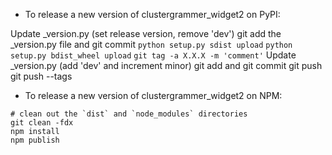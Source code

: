 - To release a new version of clustergrammer_widget2 on PyPI:

Update _version.py (set release version, remove 'dev')
git add the _version.py file and git commit
`python setup.py sdist upload`
`python setup.py bdist_wheel upload`
`git tag -a X.X.X -m 'comment'`
Update _version.py (add 'dev' and increment minor)
git add and git commit
git push
git push --tags

- To release a new version of clustergrammer_widget2 on NPM:

```
# clean out the `dist` and `node_modules` directories
git clean -fdx
npm install
npm publish
```